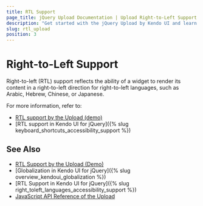 ```yaml
---
title: RTL Support
page_title: jQuery Upload Documentation | Upload Right-to-Left Support
description: "Get started with the jQuery Upload by Kendo UI and learn about the RTL supports it provides."
slug: rtl_upload
position: 3
---
```


# Right-to-Left Support

Right-to-left (RTL) support reflects the ability of a widget to render its content in a right-to-left direction for right-to-left languages, such as Arabic, Hebrew, Chinese, or Japanese.

For more information, refer to:
* [RTL support by the Upload (demo)](https://demos.telerik.com/kendo-ui/upload/right-to-left-support)
* [RTL support in Kendo UI for jQuery]({% slug keyboard_shortcuts_accessibility_support %})

## See Also

* [RTL Support by the Upload (Demo)](https://demos.telerik.com/kendo-ui/upload/right-to-left-support)
* [Globalization in Kendo UI for jQuery]({% slug overview_kendoui_globalization %})
* [RTL Support in Kendo UI for jQuery]({% slug right_toleft_languages_accessibility_support %})
* [JavaScript API Reference of the Upload](/api/javascript/ui/upload)
